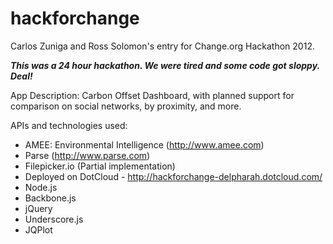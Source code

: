 hackforchange
=============
Carlos Zuniga and Ross Solomon's entry for Change.org Hackathon 2012.

***This was a 24 hour hackathon. We were tired and some code got sloppy. Deal!***

App Description:  Carbon Offset Dashboard, with planned support for comparison
  on social networks, by proximity, and more.

APIs and technologies used:
- AMEE: Environmental Intelligence (http://www.amee.com)
- Parse (http://www.parse.com)
- Filepicker.io  (Partial implementation)
- Deployed on DotCloud - http://hackforchange-delpharah.dotcloud.com/
- Node.js
- Backbone.js
- jQuery
- Underscore.js
- JQPlot